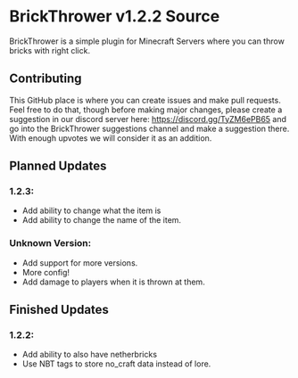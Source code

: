 # BrickThrower v1.2.2 Source

BrickThrower is a simple plugin for Minecraft Servers where you can throw bricks with right click. 

## Contributing
This GitHub place is where you can create issues and make pull requests. Feel free to do that, though before making major changes, please create a suggestion in our discord server here: https://discord.gg/TyZM6ePB65 and go into the BrickThrower suggestions channel and make a suggestion there. With enough upvotes we will consider it as an addition.


## Planned Updates 

### 1.2.3:
- Add ability to change what the item is
- Add ability to change the name of the item.

### Unknown Version:
- Add support for more versions.
- More config!
- Add damage to players when it is thrown at them.


## Finished Updates

### 1.2.2:
- Add ability to also have netherbricks 
- Use NBT tags to store no_craft data instead of lore.
